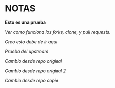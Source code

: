 # NOTAS


**Esto es una prueba**

*Ver como funciona los forks, clone, y pull requests.*


*Creo esto debe de ir aquí*


*Prueba del upstream*

*Cambio desde repo original*

*Cambio desde repo original 2*

*Cambio desde repo copia*


